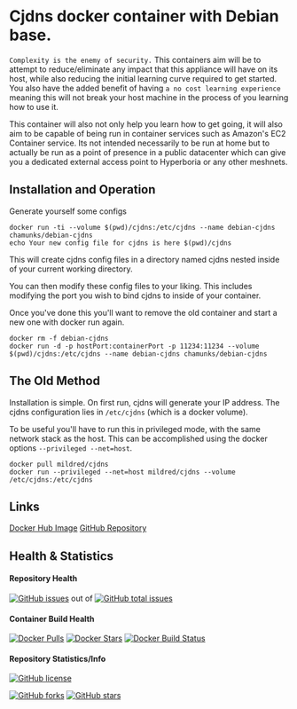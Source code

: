 # Cjdns docker container with Debian base.
`Complexity is the enemy of security.`  This containers aim will be to attempt to reduce/eliminate any impact that this appliance will have on its host, while also reducing the initial learning curve required to get started.  You also have the added benefit of having `a no cost learning experience` meaning this will not break your host machine in the process of you learning how to use it.

This container will also not only help you learn how to get going, it will also aim to be capable of being run in container services such as Amazon's EC2 Container service.  Its not intended necessarily to be run at home but to actually be run as a point of presence in a public datacenter which can give you a dedicated external access point to Hyperboria or any other meshnets.

## Installation and Operation
Generate yourself some configs

    docker run -ti --volume $(pwd)/cjdns:/etc/cjdns --name debian-cjdns chamunks/debian-cjdns
    echo Your new config file for cjdns is here $(pwd)/cjdns

This will create cjdns config files in a directory named cjdns nested inside of your current working directory.

You can then modify these config files to your liking. This includes modifying the port you wish to bind cjdns to inside of your container.

Once you've done this you'll want to remove the old container and start a new one with docker run again.

    docker rm -f debian-cjdns
    docker run -d -p hostPort:containerPort -p 11234:11234 --volume $(pwd)/cjdns:/etc/cjdns --name debian-cjdns chamunks/debian-cjdns

## The Old Method
Installation is simple. On first run, cjdns will generate your IP
address. The cjdns configuration lies in `/etc/cjdns` (which is a
docker volume).

To be useful you'll have to run this in privileged mode, with the
same network stack as the host. This can be accomplished using the
docker options `--privileged --net=host`.

    docker pull mildred/cjdns
    docker run --privileged --net=host mildred/cjdns --volume /etc/cjdns:/etc/cjdns

## Links
[Docker Hub Image](https://registry.hub.docker.com/u/chamunks/debian-cjdns/)
[GitHub Repository](https://github.com/chamunks/debian-cjdns)

## Health & Statistics
#### Repository Health
[![GitHub issues](https://img.shields.io/github/issues/chamunks/debian-cjdns.svg?style=flat-square)](https://github.com/chamunks/debian-cjdns) out of [![GitHub total issues](https://img.shields.io/github/issues-raw/chamunks/debian-cjdns.svg?style=flat-square)](https://github.com/chamunks/debian-cjdns)

#### Container Build Health
[![Docker Pulls](https://img.shields.io/docker/pulls/chamunks/debian-cjdns.svg?style=flat-square)](https://registry.hub.docker.com/u/chamunks/debian-cjdns/)
[![Docker Stars](https://img.shields.io/docker/stars/chamunks/debian-cjdns.svg?style=flat-square)](https://registry.hub.docker.com/u/chamunks/debian-cjdns/)
[![Docker Build Status](http://hubstatus.container42.com/chamunks/debian-cjdns)](https://registry.hub.docker.com/u/chamunks/debian-cjdns)

#### Repository Statistics/Info
[![GitHub license](https://img.shields.io/github/license/chamunks/debian-cjdns.svg?style=flat-square)](https://github.com/chamunks/debian-cjdns)

[![GitHub forks](https://img.shields.io/github/forks/chamunks/debian-cjdns.svg?style=flat-square)](https://github.com/chamunks/debian-cjdns)
[![GitHub stars](https://img.shields.io/github/stars/chamunks/debian-cjdns.svg?style=flat-square)](https://github.com/chamunks/debian-cjdns)
